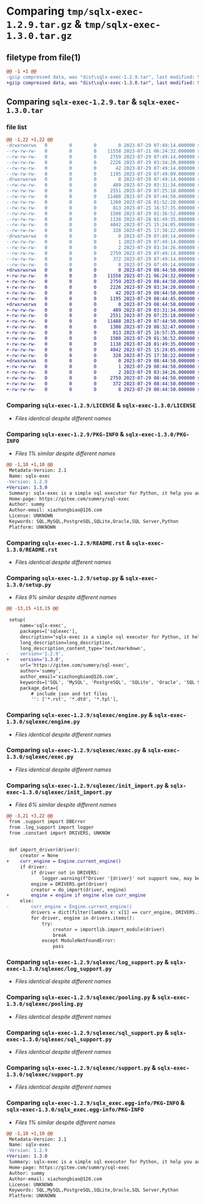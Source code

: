 # Comparing `tmp/sqlx-exec-1.2.9.tar.gz` & `tmp/sqlx-exec-1.3.0.tar.gz`

## filetype from file(1)

```diff
@@ -1 +1 @@
-gzip compressed data, was "dist\sqlx-exec-1.2.9.tar", last modified: Sat Jul 29 07:49:14 2023, max compression
+gzip compressed data, was "dist\sqlx-exec-1.3.0.tar", last modified: Sat Jul 29 08:44:50 2023, max compression
```

## Comparing `sqlx-exec-1.2.9.tar` & `sqlx-exec-1.3.0.tar`

### file list

```diff
@@ -1,22 +1,22 @@
-drwxrwxrwx   0        0        0        0 2023-07-29 07:49:14.000000 sqlx-exec-1.2.9/
--rw-rw-rw-   0        0        0    11558 2023-07-21 06:24:32.000000 sqlx-exec-1.2.9/LICENSE
--rw-rw-rw-   0        0        0     2759 2023-07-29 07:49:14.000000 sqlx-exec-1.2.9/PKG-INFO
--rw-rw-rw-   0        0        0     2226 2023-07-29 03:34:20.000000 sqlx-exec-1.2.9/README.rst
--rw-rw-rw-   0        0        0       42 2023-07-29 07:49:14.000000 sqlx-exec-1.2.9/setup.cfg
--rw-rw-rw-   0        0        0     1195 2023-07-29 07:49:09.000000 sqlx-exec-1.2.9/setup.py
-drwxrwxrwx   0        0        0        0 2023-07-29 07:49:14.000000 sqlx-exec-1.2.9/sqlexec/
--rw-rw-rw-   0        0        0      489 2023-07-29 03:31:34.000000 sqlx-exec-1.2.9/sqlexec/constant.py
--rw-rw-rw-   0        0        0     2551 2023-07-29 07:25:18.000000 sqlx-exec-1.2.9/sqlexec/engine.py
--rw-rw-rw-   0        0        0    11488 2023-07-29 07:44:50.000000 sqlx-exec-1.2.9/sqlexec/exec.py
--rw-rw-rw-   0        0        0     1260 2023-07-28 01:52:28.000000 sqlx-exec-1.2.9/sqlexec/init_import.py
--rw-rw-rw-   0        0        0      813 2023-07-25 16:57:35.000000 sqlx-exec-1.2.9/sqlexec/log_support.py
--rw-rw-rw-   0        0        0     1508 2023-07-29 01:36:52.000000 sqlx-exec-1.2.9/sqlexec/pooling.py
--rw-rw-rw-   0        0        0     1138 2023-07-28 01:49:35.000000 sqlx-exec-1.2.9/sqlexec/sql_support.py
--rw-rw-rw-   0        0        0     4042 2023-07-25 15:24:05.000000 sqlx-exec-1.2.9/sqlexec/support.py
--rw-rw-rw-   0        0        0      328 2023-07-25 17:38:22.000000 sqlx-exec-1.2.9/sqlexec/__init__.py
-drwxrwxrwx   0        0        0        0 2023-07-29 07:49:14.000000 sqlx-exec-1.2.9/sqlx_exec.egg-info/
--rw-rw-rw-   0        0        0        1 2023-07-29 07:49:14.000000 sqlx-exec-1.2.9/sqlx_exec.egg-info/dependency_links.txt
--rw-rw-rw-   0        0        0        2 2023-07-29 03:34:26.000000 sqlx-exec-1.2.9/sqlx_exec.egg-info/not-zip-safe
--rw-rw-rw-   0        0        0     2759 2023-07-29 07:49:14.000000 sqlx-exec-1.2.9/sqlx_exec.egg-info/PKG-INFO
--rw-rw-rw-   0        0        0      372 2023-07-29 07:49:14.000000 sqlx-exec-1.2.9/sqlx_exec.egg-info/SOURCES.txt
--rw-rw-rw-   0        0        0        8 2023-07-29 07:49:14.000000 sqlx-exec-1.2.9/sqlx_exec.egg-info/top_level.txt
+drwxrwxrwx   0        0        0        0 2023-07-29 08:44:50.000000 sqlx-exec-1.3.0/
+-rw-rw-rw-   0        0        0    11558 2023-07-21 06:24:32.000000 sqlx-exec-1.3.0/LICENSE
+-rw-rw-rw-   0        0        0     2759 2023-07-29 08:44:50.000000 sqlx-exec-1.3.0/PKG-INFO
+-rw-rw-rw-   0        0        0     2226 2023-07-29 03:34:20.000000 sqlx-exec-1.3.0/README.rst
+-rw-rw-rw-   0        0        0       42 2023-07-29 08:44:50.000000 sqlx-exec-1.3.0/setup.cfg
+-rw-rw-rw-   0        0        0     1195 2023-07-29 08:44:45.000000 sqlx-exec-1.3.0/setup.py
+drwxrwxrwx   0        0        0        0 2023-07-29 08:44:50.000000 sqlx-exec-1.3.0/sqlexec/
+-rw-rw-rw-   0        0        0      489 2023-07-29 03:31:34.000000 sqlx-exec-1.3.0/sqlexec/constant.py
+-rw-rw-rw-   0        0        0     2551 2023-07-29 07:25:18.000000 sqlx-exec-1.3.0/sqlexec/engine.py
+-rw-rw-rw-   0        0        0    11488 2023-07-29 07:44:50.000000 sqlx-exec-1.3.0/sqlexec/exec.py
+-rw-rw-rw-   0        0        0     1308 2023-07-29 08:32:47.000000 sqlx-exec-1.3.0/sqlexec/init_import.py
+-rw-rw-rw-   0        0        0      813 2023-07-25 16:57:35.000000 sqlx-exec-1.3.0/sqlexec/log_support.py
+-rw-rw-rw-   0        0        0     1508 2023-07-29 01:36:52.000000 sqlx-exec-1.3.0/sqlexec/pooling.py
+-rw-rw-rw-   0        0        0     1138 2023-07-28 01:49:35.000000 sqlx-exec-1.3.0/sqlexec/sql_support.py
+-rw-rw-rw-   0        0        0     4042 2023-07-25 15:24:05.000000 sqlx-exec-1.3.0/sqlexec/support.py
+-rw-rw-rw-   0        0        0      328 2023-07-25 17:38:22.000000 sqlx-exec-1.3.0/sqlexec/__init__.py
+drwxrwxrwx   0        0        0        0 2023-07-29 08:44:50.000000 sqlx-exec-1.3.0/sqlx_exec.egg-info/
+-rw-rw-rw-   0        0        0        1 2023-07-29 08:44:50.000000 sqlx-exec-1.3.0/sqlx_exec.egg-info/dependency_links.txt
+-rw-rw-rw-   0        0        0        2 2023-07-29 03:34:26.000000 sqlx-exec-1.3.0/sqlx_exec.egg-info/not-zip-safe
+-rw-rw-rw-   0        0        0     2759 2023-07-29 08:44:50.000000 sqlx-exec-1.3.0/sqlx_exec.egg-info/PKG-INFO
+-rw-rw-rw-   0        0        0      372 2023-07-29 08:44:50.000000 sqlx-exec-1.3.0/sqlx_exec.egg-info/SOURCES.txt
+-rw-rw-rw-   0        0        0        8 2023-07-29 08:44:50.000000 sqlx-exec-1.3.0/sqlx_exec.egg-info/top_level.txt
```

### Comparing `sqlx-exec-1.2.9/LICENSE` & `sqlx-exec-1.3.0/LICENSE`

 * *Files identical despite different names*

### Comparing `sqlx-exec-1.2.9/PKG-INFO` & `sqlx-exec-1.3.0/PKG-INFO`

 * *Files 1% similar despite different names*

```diff
@@ -1,10 +1,10 @@
 Metadata-Version: 2.1
 Name: sqlx-exec
-Version: 1.2.9
+Version: 1.3.0
 Summary: sqlx-exec is a simple sql executor for Python, it help you auto manage database connection and transaction.
 Home-page: https://gitee.com/summry/sql-exec
 Author: summy
 Author-email: xiazhongbiao@126.com
 License: UNKNOWN
 Keywords: SQL,MySQL,PostgreSQL,SQLite,Oracle,SQL Server,Python
 Platform: UNKNOWN
```

### Comparing `sqlx-exec-1.2.9/README.rst` & `sqlx-exec-1.3.0/README.rst`

 * *Files identical despite different names*

### Comparing `sqlx-exec-1.2.9/setup.py` & `sqlx-exec-1.3.0/setup.py`

 * *Files 9% similar despite different names*

```diff
@@ -13,15 +13,15 @@
 
 setup(
     name='sqlx-exec',
     packages=['sqlexec'],
     description="sqlx-exec is a simple sql executor for Python, it help you auto manage database connection and transaction.",
     long_description=long_description,
     long_description_content_type='text/markdown',
-    version='1.2.9',
+    version='1.3.0',
     url='https://gitee.com/summry/sql-exec',
     author='summy',
     author_email='xiazhongbiao@126.com',
     keywords=['SQL', 'MySQL', 'PostgreSQL', 'SQLite', 'Oracle', 'SQL Server', 'Python'],
     package_data={
         # include json and txt files
         '': ['*.rst', '*.dtd', '*.tpl'],
```

### Comparing `sqlx-exec-1.2.9/sqlexec/engine.py` & `sqlx-exec-1.3.0/sqlexec/engine.py`

 * *Files identical despite different names*

### Comparing `sqlx-exec-1.2.9/sqlexec/exec.py` & `sqlx-exec-1.3.0/sqlexec/exec.py`

 * *Files identical despite different names*

### Comparing `sqlx-exec-1.2.9/sqlexec/init_import.py` & `sqlx-exec-1.3.0/sqlexec/init_import.py`

 * *Files 6% similar despite different names*

```diff
@@ -3,21 +3,22 @@
 from .support import DBError
 from .log_support import logger
 from .constant import DRIVERS, UNKNOW
 
 
 def import_driver(driver):
     creator = None
+    curr_engine = Engine.current_engine()
     if driver:
         if driver not in DRIVERS:
             logger.warning(f"Driver '{driver}' not support now, may be you should adapte it youself.")
         engine = DRIVERS.get(driver)
         creator = do_import(driver, engine)
+        engine = engine if engine else curr_engine
     else:
-        curr_engine = Engine.current_engine()
         drivers = dict(filter(lambda x: x[1] == curr_engine, DRIVERS.items())) if curr_engine and curr_engine != UNKNOW else DRIVERS
         for driver, engine in drivers.items():
             try:
                 creator = importlib.import_module(driver)
                 break
             except ModuleNotFoundError:
                 pass
```

### Comparing `sqlx-exec-1.2.9/sqlexec/log_support.py` & `sqlx-exec-1.3.0/sqlexec/log_support.py`

 * *Files identical despite different names*

### Comparing `sqlx-exec-1.2.9/sqlexec/pooling.py` & `sqlx-exec-1.3.0/sqlexec/pooling.py`

 * *Files identical despite different names*

### Comparing `sqlx-exec-1.2.9/sqlexec/sql_support.py` & `sqlx-exec-1.3.0/sqlexec/sql_support.py`

 * *Files identical despite different names*

### Comparing `sqlx-exec-1.2.9/sqlexec/support.py` & `sqlx-exec-1.3.0/sqlexec/support.py`

 * *Files identical despite different names*

### Comparing `sqlx-exec-1.2.9/sqlx_exec.egg-info/PKG-INFO` & `sqlx-exec-1.3.0/sqlx_exec.egg-info/PKG-INFO`

 * *Files 1% similar despite different names*

```diff
@@ -1,10 +1,10 @@
 Metadata-Version: 2.1
 Name: sqlx-exec
-Version: 1.2.9
+Version: 1.3.0
 Summary: sqlx-exec is a simple sql executor for Python, it help you auto manage database connection and transaction.
 Home-page: https://gitee.com/summry/sql-exec
 Author: summy
 Author-email: xiazhongbiao@126.com
 License: UNKNOWN
 Keywords: SQL,MySQL,PostgreSQL,SQLite,Oracle,SQL Server,Python
 Platform: UNKNOWN
```

